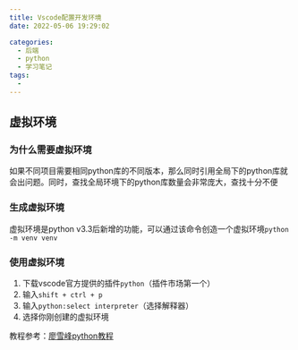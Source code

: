 ```yaml
---
title: Vscode配置开发环境
date: 2022-05-06 19:29:02

categories:
  - 后端
  - python
  - 学习笔记
tags:
  - 
---
```




## 虚拟环境

### 为什么需要虚拟环境

如果不同项目需要相同python库的不同版本，那么同时引用全局下的python库就会出问题。同时，查找全局环境下的python库数量会非常庞大，查找十分不便
 
### 生成虚拟环境

虚拟环境是python v3.3后新增的功能，可以通过该命令创造一个虚拟环境`python -m venv venv`

### 使用虚拟环境

1.  下载vscode官方提供的插件`python`（插件市场第一个）
2.  输入`shift + ctrl + p`
3.  输入`python:select interpreter`（选择解释器）
4.  选择你刚创建的虚拟环境

教程参考：[廖雪峰python教程](https://www.liaoxuefeng.com/wiki/1016959663602400)
